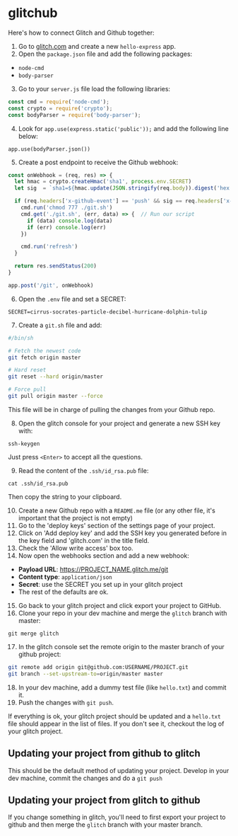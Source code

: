 # glitchub

Here's how to connect Glitch and Github together:

1. Go to [glitch.com](http://glitch.com) and create a new `hello-express` app.
2. Open the `package.json` file and add the following packages:

  - `node-cmd`
  - `body-parser`

3. Go to your `server.js` file load the following libraries:

```js
const cmd = require('node-cmd');
const crypto = require('crypto'); 
const bodyParser = require('body-parser');
```

4. Look for `app.use(express.static('public'));` and add the following line below:

`app.use(bodyParser.json())`

5. Create a post endpoint to receive the Github webhook:

```js
const onWebhook = (req, res) => {
  let hmac = crypto.createHmac('sha1', process.env.SECRET)
  let sig  = `sha1=${hmac.update(JSON.stringify(req.body)).digest('hex')}`

  if (req.headers['x-github-event'] == 'push' && sig == req.headers['x-hub-signature']) {
    cmd.run('chmod 777 ./git.sh') 
    cmd.get('./git.sh', (err, data) => {  // Run our script
      if (data) console.log(data)
      if (err) console.log(err)
    })

    cmd.run('refresh')
  }

  return res.sendStatus(200)
}

app.post('/git', onWebhook)
```

6. Open the `.env` file and set a SECRET:

`SECRET=cirrus-socrates-particle-decibel-hurricane-dolphin-tulip`

7. Create a `git.sh` file and add:

```bash
#/bin/sh

# Fetch the newest code
git fetch origin master

# Hard reset
git reset --hard origin/master

# Force pull
git pull origin master --force
```

This file will be in charge of pulling the changes from your Github repo.

8. Open the glitch console for your project and generate a new SSH key with:

`ssh-keygen`

Just press `<Enter>` to accept all the questions.

9. Read the content of the `.ssh/id_rsa.pub` file:

`cat .ssh/id_rsa.pub`

Then copy the string to your clipboard.

10. Create a new Github repo with a `README.me` file (or any other file, it's important that the project is not empty)
11. Go to the 'deploy keys' section of the settings page of your project.
12. Click on 'Add deploy key' and add the SSH key you generated before in the key field and 'glitch.com' in the title field.
13. Check the 'Allow write access' box too.
14. Now open the webhooks section and add a new webhook:

- **Payload URL**: https://PROJECT_NAME.glitch.me/git
- **Content type**: `application/json`
- **Secret**: use the SECRET you set up in your glitch project
- The rest of the defaults are ok.
    
15. Go back to your glitch project and click export your project to GitHub.
16. Clone your repo in your dev machine and merge the `glitch` branch with master:

`git merge glitch`

17. In the glitch console set the remote origin to the master branch of your github project:

```bash
git remote add origin git@github.com:USERNAME/PROJECT.git
git branch --set-upstream-to=origin/master master
```

18. In your dev machine, add a dummy test file (like `hello.txt`) and commit it.
19. Push the changes with `git push`. 

If everything is ok, your glitch project should be updated and a `hello.txt` file should appear in the list of files. If you don't see it, checkout the log of your glitch project.

## Updating your project from github to glitch

This should be the default method of updating your project. Develop in your dev machine, commit the changes and do a `git push`

## Updating your project from glitch to github

If you change something in glitch, you'll need to first export your project to github and then merge the `glitch` branch with your master branch.





